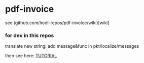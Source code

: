 # pdf-invoice

see (github.com/hodl-repos/pdf-invoice/wiki)[wiki]

### for dev in this repos

translate new string:
add message&func in pkt/localize/messages

then see here:
[TUTORIAL](https://github.com/nicksnyder/go-i18n#translating-a-new-language)
